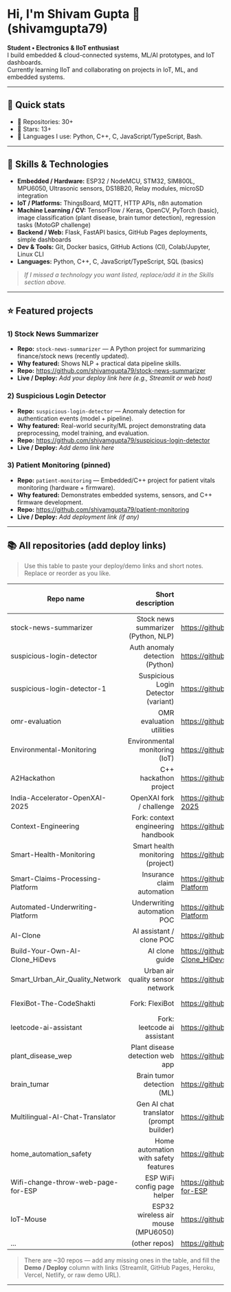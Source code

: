 # Hi, I'm Shivam Gupta 👋 (shivamgupta79)

**Student • Electronics & IIoT enthusiast**  
I build embedded & cloud-connected systems, ML/AI prototypes, and IoT dashboards.  
Currently learning IIoT and collaborating on projects in IoT, ML, and embedded systems.

---

## 🔭 Quick stats
- 🔸 Repositories: 30+  
- 🔸 Stars: 13+  
- 🔸 Languages I use: Python, C++, C, JavaScript/TypeScript, Bash.

---

## 🧰 Skills & Technologies
- **Embedded / Hardware:** ESP32 / NodeMCU, STM32, SIM800L, MPU6050, Ultrasonic sensors, DS18B20, Relay modules, microSD integration  
- **IoT / Platforms:** ThingsBoard, MQTT, HTTP APIs, n8n automation  
- **Machine Learning / CV:** TensorFlow / Keras, OpenCV, PyTorch (basic), image classification (plant disease, brain tumor detection), regression tasks (MotoGP challenge)  
- **Backend / Web:** Flask, FastAPI basics, GitHub Pages deployments, simple dashboards  
- **Dev & Tools:** Git, Docker basics, GitHub Actions (CI), Colab/Jupyter, Linux CLI  
- **Languages:** Python, C++, C, JavaScript/TypeScript, SQL (basics)

> *If I missed a technology you want listed, replace/add it in the Skills section above.*

---

## ⭐ Featured projects
### 1) **Stock News Summarizer**
- **Repo:** `stock-news-summarizer` — A Python project for summarizing finance/stock news (recently updated).
- **Why featured:** Shows NLP + practical data pipeline skills.
- **Repo:** https://github.com/shivamgupta79/stock-news-summarizer
- **Live / Deploy:** _Add your deploy link here (e.g., Streamlit or web host)_

### 2) **Suspicious Login Detector**
- **Repo:** `suspicious-login-detector` — Anomaly detection for authentication events (model + pipeline).
- **Why featured:** Real-world security/ML project demonstrating data preprocessing, model training, and evaluation.
- **Repo:** https://github.com/shivamgupta79/suspicious-login-detector
- **Live / Deploy:** _Add demo link here_

### 3) **Patient Monitoring (pinned)**
- **Repo:** `patient-monitoring` — Embedded/C++ project for patient vitals monitoring (hardware + firmware).
- **Why featured:** Demonstrates embedded systems, sensors, and C++ firmware development.
- **Repo:** https://github.com/shivamgupta79/patient-monitoring
- **Live / Deploy:** _Add deployment link (if any)_

---

## 📚 All repositories (add deploy links)
> Use this table to paste your deploy/demo links and short notes. Replace or reorder as you like.

| Repo name | Short description | Repo link | Demo / Deploy |
|---|---:|---|---|
| stock-news-summarizer | Stock news summarizer (Python, NLP) | https://github.com/shivamgupta79/stock-news-summarizer | _paste demo link_ |
| suspicious-login-detector | Auth anomaly detection (Python) | https://github.com/shivamgupta79/suspicious-login-detector | _paste demo link_ |
| suspicious-login-detector-1 | Suspicious Login Detector (variant) | https://github.com/shivamgupta79/suspicious-login-detector-1 | _paste demo link_ |
| omr-evaluation | OMR evaluation utilities | https://github.com/shivamgupta79/omr-evaluation | _paste demo link_ |
| Environmental-Monitoring | Environmental monitoring (IoT) | https://github.com/shivamgupta79/Environmental-Monitoring | _paste demo link_ |
| A2Hackathon | C++ hackathon project | https://github.com/shivamgupta79/A2Hackathon | _paste demo link_ |
| India-Accelerator-OpenXAI-2025 | OpenXAI fork / challenge | https://github.com/shivamgupta79/India-Accelerator-OpenXAI-2025 | _paste link_ |
| Context-Engineering | Fork: context engineering handbook | https://github.com/shivamgupta79/Context-Engineering | _paste link_ |
| Smart-Health-Monitoring | Smart health monitoring (project) | https://github.com/shivamgupta79/Smart-Health-Monitoring | _paste demo link_ |
| Smart-Claims-Processing-Platform | Insurance claim automation | https://github.com/shivamgupta79/Smart-Claims-Processing-Platform | _paste link_ |
| Automated-Underwriting-Platform | Underwriting automation POC | https://github.com/shivamgupta79/Automated-Underwriting-Platform | _paste link_ |
| AI-Clone | AI assistant / clone POC | https://github.com/shivamgupta79/AI-Clone | _paste link_ |
| Build-Your-Own-AI-Clone_HiDevs | AI clone guide | https://github.com/shivamgupta79/Build-Your-Own-AI-Clone_HiDevs | _paste link_ |
| Smart_Urban_Air_Quality_Network | Urban air quality sensor network | https://github.com/shivamgupta79/Smart_Urban_Air_Quality_Network | _paste link_ |
| FlexiBot-The-CodeShakti | Fork: FlexiBot | https://github.com/shivamgupta79/FlexiBot-The-CodeShakti | _paste link_ |
| leetcode-ai-assistant | Fork: leetcode ai assistant | https://github.com/shivamgupta79/leetcode-ai-assistant | _paste link_ |
| plant_disease_wep | Plant disease detection web app | https://github.com/shivamgupta79/plant_disease_wep | _paste link_ |
| brain_tumar | Brain tumor detection (ML) | https://github.com/shivamgupta79/brain_tumar | _paste link_ |
| Multilingual-AI-Chat-Translator | Gen AI chat translator (prompt builder) | https://github.com/shivamgupta79/Multilingual-AI-Chat-Translator | _paste link_ |
| home_automation_safety | Home automation with safety features | https://github.com/shivamgupta79/home_automation_safety | _paste link_ |
| Wifi-change-throw-web-page-for-ESP | ESP WiFi config page helper | https://github.com/shivamgupta79/Wifi-change-throw-web-page-for-ESP | _paste link_ |
| IoT-Mouse | ESP32 wireless air mouse (MPU6050) | https://github.com/shivamgupta79/IoT-Mouse | _paste link_ |
| ... | (other repos) | https://github.com/shivamgupta79 | _paste_ |

> There are ~30 repos — add any missing ones in the table, and fill the **Demo / Deploy** column with links (Streamlit, GitHub Pages, Heroku, Vercel, Netlify, or raw demo URL).

---
